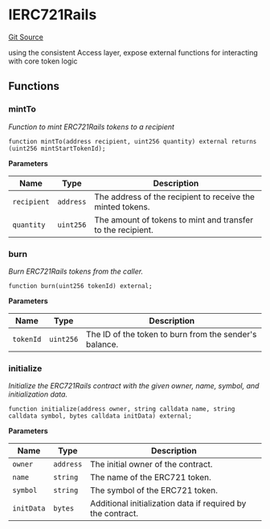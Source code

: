 # IERC721Rails
[Git Source](https://github.com/0xStation/0xrails/blob/7b2d3363f0d5023623fd16114b60a38cf52ce246/src/cores/ERC721/interface/IERC721Rails.sol)

using the consistent Access layer, expose external functions for interacting with core token logic


## Functions
### mintTo

*Function to mint ERC721Rails tokens to a recipient*


```solidity
function mintTo(address recipient, uint256 quantity) external returns (uint256 mintStartTokenId);
```
**Parameters**

|Name|Type|Description|
|----|----|-----------|
|`recipient`|`address`|The address of the recipient to receive the minted tokens.|
|`quantity`|`uint256`|The amount of tokens to mint and transfer to the recipient.|


### burn

*Burn ERC721Rails tokens from the caller.*


```solidity
function burn(uint256 tokenId) external;
```
**Parameters**

|Name|Type|Description|
|----|----|-----------|
|`tokenId`|`uint256`|The ID of the token to burn from the sender's balance.|


### initialize

*Initialize the ERC721Rails contract with the given owner, name, symbol, and initialization data.*


```solidity
function initialize(address owner, string calldata name, string calldata symbol, bytes calldata initData) external;
```
**Parameters**

|Name|Type|Description|
|----|----|-----------|
|`owner`|`address`|The initial owner of the contract.|
|`name`|`string`|The name of the ERC721 token.|
|`symbol`|`string`|The symbol of the ERC721 token.|
|`initData`|`bytes`|Additional initialization data if required by the contract.|


